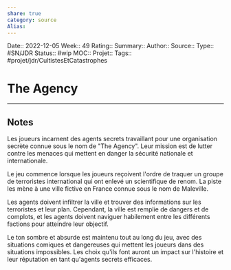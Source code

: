 ```yaml
---
share: true 
category: source
Alias:
---
```

Date:: 2022-12-05
Week:: 49
Rating::
Summary:: 
Author::
Source:: 
Type:: #SN/JDR 
Status:: #wip 
MOC::
Projet:: 
Tags:: #projet/jdr/CultistesEtCatastrophes 

# The Agency


***

## Notes

Les joueurs incarnent des agents secrets travaillant pour une organisation secrète connue sous le nom de "The Agency". Leur mission est de lutter contre les menaces qui mettent en danger la sécurité nationale et internationale.

Le jeu commence lorsque les joueurs reçoivent l'ordre de traquer un groupe de terroristes international qui ont enlevé un scientifique de renom. La piste les mène à une ville fictive en France connue sous le nom de Maleville.

Les agents doivent infiltrer la ville et trouver des informations sur les terroristes et leur plan. Cependant, la ville est remplie de dangers et de complots, et les agents doivent naviguer habilement entre les différents factions pour atteindre leur objectif.

Le ton sombre et absurde est maintenu tout au long du jeu, avec des situations comiques et dangereuses qui mettent les joueurs dans des situations impossibles. Les choix qu'ils font auront un impact sur l'histoire et leur réputation en tant qu'agents secrets efficaces.